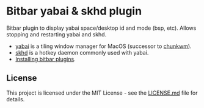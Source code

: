 # Bitbar yabai & skhd plugin

Bitbar plugin to display yabai space/desktop id and mode (bsp, etc). 
Allows stopping and restarting yabai and skhd.

* [yabai](https://github.com/koekeishiya/yabai) is a tiling window manager for MacOS (successor to [chunkwm](https://github.com/koekeishiya/chunkwm)).
* [skhd](https://github.com/koekeishiya/skhd/) is a hotkey daemon commonly used with yabai.
* [Installing bitbar plugins](https://github.com/matryer/bitbar#installing-plugins).


## License
This project is licensed under the MIT License - see the [LICENSE.md](https://github.com/benallan/bitbar-yabai-skhd) file for details.
